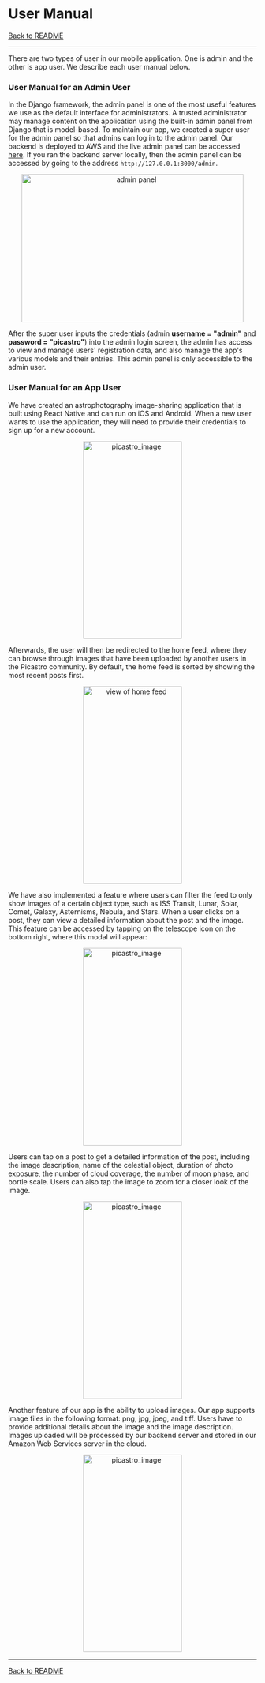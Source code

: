 # User Manual

[Back to README](../README.md)

---

There are two types of user in our mobile application. One is admin and the other is app user. We describe each user manual below.

### User Manual for an Admin User
In the Django framework, the admin panel is one of the most useful features we use as the default interface for administrators. A trusted administrator may manage content on the application using the built-in admin panel from Django that is model-based. To maintain our app, we created a super user for the admin panel so that admins can log in to the admin panel. Our backend is deployed to AWS and the live admin panel can be accessed [here](http://13.42.37.75:8000/admin). If you ran the backend server locally, then the admin panel can be accessed by going to the address `http://127.0.0.1:8000/admin`.

<p align="center"><img src="https://user-images.githubusercontent.com/99973434/235134968-04e25202-4843-4ddd-a72a-5c235dc39550.png" alt="admin panel" title="Django Admin Panel" width="450" height="300" /></p>

After the super user inputs the credentials (admin **username = "admin"** and **password = "picastro"**) into the admin login screen, the admin has access to view and manage users' registration data, and also manage the app's various models and their entries. This admin panel is only accessible to the admin user.

### User Manual for an App User

We have created an astrophotography image-sharing application that is built using React Native and can run on iOS and Android. When a new user wants to use the application, they will need to provide their credentials to sign up for a new account. 

<p align="center"><img src="https://user-images.githubusercontent.com/100229876/235009329-0c9984a4-db57-4c95-8948-6bbcffb986ff.jpg" alt="picastro_image" title="registration_part"  width="200" height="400" /></p>     
Afterwards, the user will then be redirected to the home feed, where they can browse through images that have been uploaded by another users in the Picastro community. By default, the home feed is sorted by showing the most recent posts first. 

<p align="center"><img src="https://user-images.githubusercontent.com/100229876/235008629-4d773cf1-caa6-4caa-bd19-975470578ba8.jpeg" alt="view of home feed" title="home_feed"  width="200" height="400" /> </p> 

We have also implemented a feature where users can filter the feed to only show images of a certain object type, such as ISS Transit, Lunar, Solar, Comet, Galaxy, Asternisms, Nebula, and Stars. When a user clicks on a post, they can view a detailed information about the post and the image. This feature can be accessed by tapping on the telescope icon on the bottom right, where this modal will appear: 

<p align="center"><img src="https://user-images.githubusercontent.com/100229876/235009902-48ed2679-074d-47a3-9a9b-7bdb1e416714.jpeg" alt="picastro_image" title="filter_object"  width="200" height="400" /></p> 

Users can tap on a post to get a detailed information of the post, including the image description, name of the celestial object, duration of photo exposure, the number of cloud coverage, the number of moon phase, and bortle scale. Users can also tap the image to zoom for a closer look of the image. 

<p align="center"><img src="https://user-images.githubusercontent.com/99973434/235140484-ff53a50f-9253-4e19-bdaa-d4c576f15bdd.png" alt="picastro_image" title="image_detailed"  width="200" height="400" /></p> 

Another feature of our app is the ability to upload images. Our app supports image files in the following format: png, jpg, jpeg, and tiff. Users have to provide additional details about the image and the image description. Images uploaded will be processed by our backend server and stored in our Amazon Web Services server in the cloud. 

<p align="center"><img src="https://user-images.githubusercontent.com/100229876/235010116-2fffd06c-1c42-498c-96b2-3ce1a628b781.jpeg" alt="picastro_image" title="image_upload"  width="200" height="400" /></p>


---

[Back to README](../README.md)
